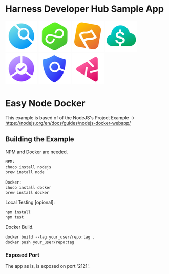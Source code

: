 # Harness Developer Hub Sample App

![CI](static/img/icon_ci.svg)
![CD](static/img/icon_cd.svg)
![FF](static/img/icon_ff.svg)
![CCM](static/img/icon_ccm.svg)
![SRM](static/img/icon_srm.svg)
![STO](static/img/icon_sto.svg)
![CE](static/img/icon_ce.svg)

# Easy Node Docker
This example is based of of the NodeJS's Project Example -> https://nodejs.org/en/docs/guides/nodejs-docker-webapp/

## Building the Example
NPM and Docker are needed. 

```
NPM:
choco install nodejs
brew install node

Docker:
choco install docker
brew install docker
```

Local Testing [opional]:

```
npm install
npm test
```

Docker Build.

```
docker build --tag your_user/repo:tag .
docker push your_user/repo:tag
```

### Exposed Port
The app as is, is exposed on port '2121'. 

